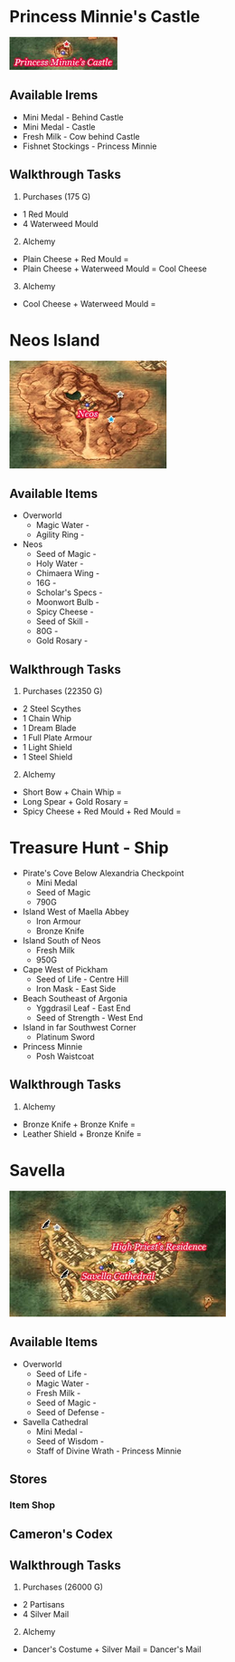 # Princess Minnie's Castle

![Princess Minnie's Castle](images/princessMinnie.png)

## Available Irems

* Mini Medal - Behind Castle
* Mini Medal - Castle
* Fresh Milk - Cow behind Castle
* Fishnet Stockings - Princess Minnie

## Walkthrough Tasks

1. Purchases (175 G)
  * 1 Red Mould
  * 4 Waterweed Mould
2. Alchemy
  * Plain Cheese + Red Mould =
  * Plain Cheese + Waterweed Mould = Cool Cheese
3. Alchemy
  * Cool Cheese + Waterweed Mould =

# Neos Island

![Neos](images/neos.png)

## Available Items

* Overworld
  * Magic Water -
  * Agility Ring -
* Neos
  * Seed of Magic -
  * Holy Water -
  * Chimaera Wing -
  * 16G -
  * Scholar's Specs -
  * Moonwort Bulb -
  * Spicy Cheese -
  * Seed of Skill -
  * 80G -
  * Gold Rosary -

## Walkthrough Tasks

1. Purchases (22350 G)
  * 2 Steel Scythes
  * 1 Chain Whip
  * 1 Dream Blade
  * 1 Full Plate Armour
  * 1 Light Shield
  * 1 Steel Shield
2. Alchemy
  * Short Bow + Chain Whip =
  * Long Spear + Gold Rosary =
  * Spicy Cheese + Red Mould + Red Mould =

# Treasure Hunt - Ship

* Pirate's Cove Below Alexandria Checkpoint
  * Mini Medal
  * Seed of Magic
  * 790G
* Island West of Maella Abbey
  * Iron Armour
  * Bronze Knife
* Island South of Neos
  * Fresh Milk
  * 950G
* Cape West of Pickham
  * Seed of Life - Centre Hill
  * Iron Mask - East Side
* Beach Southeast of Argonia
  * Yggdrasil Leaf - East End
  * Seed of Strength - West End
* Island in far Southwest Corner
  * Platinum Sword
* Princess Minnie
  * Posh Waistcoat

## Walkthrough Tasks

1. Alchemy
  * Bronze Knife + Bronze Knife =
  * Leather Shield + Bronze Knife =

# Savella

![Savella](images/savellaIsland.png)

## Available Items

* Overworld
  * Seed of Life -
  * Magic Water -
  * Fresh Milk -
  * Seed of Magic -
  * Seed of Defense -
* Savella Cathedral
  * Mini Medal -
  * Seed of Wisdom -
  * Staff of Divine Wrath - Princess Minnie

## Stores

### Item Shop

## Cameron's Codex

## Walkthrough Tasks

1. Purchases (26000 G)
  * 2 Partisans
  * 4 Silver Mail
2. Alchemy
  * Dancer's Costume + Silver Mail = Dancer's Mail
